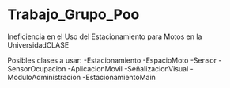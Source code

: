# Trabajo_Grupo_Poo
 Ineficiencia en el Uso del Estacionamiento para Motos en la UniversidadCLASE

Posibles clases a usar:
-Estacionamiento
-EspacioMoto
-Sensor
-SensorOcupacion
-AplicacionMovil
-SeñalizacionVisual
-ModuloAdministracion
-EstacionamientoMain
